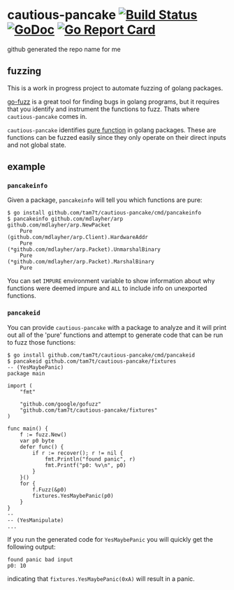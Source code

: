 # cautious-pancake [![Build Status](https://travis-ci.org/tam7t/cautious-pancake.svg?branch=master)](https://travis-ci.org/tam7t/cautious-pancake) [![GoDoc](https://godoc.org/github.com/tam7t/cautious-pancake?status.svg)](https://godoc.org/github.com/tam7t/cautious-pancake) [![Go Report Card](https://goreportcard.com/badge/github.com/tam7t/cautious-pancake)](https://goreportcard.com/report/github.com/tam7t/cautious-pancake)
github generated the repo name for me

## fuzzing
This is a work in progress project to automate fuzzing of golang packages.

[go-fuzz](https://github.com/dvyukov/go-fuzz) is a great tool for finding bugs in golang programs, but it
requires that you identify and instrument the functions to fuzz. Thats where `cautious-pancake` comes in.

`cautious-pancake` identifies [pure function](https://en.wikipedia.org/wiki/Pure_function) in golang packages.
These are functions can be fuzzed easily since they only operate on their direct inputs and not global
state.


## example

### `pancakeinfo`
Given a package, `pancakeinfo` will tell you which functions are pure:

```
$ go install github.com/tam7t/cautious-pancake/cmd/pancakeinfo
$ pancakeinfo github.com/mdlayher/arp
github.com/mdlayher/arp.NewPacket
	Pure
(github.com/mdlayher/arp.Client).HardwareAddr
	Pure
(*github.com/mdlayher/arp.Packet).UnmarshalBinary
	Pure
(*github.com/mdlayher/arp.Packet).MarshalBinary
	Pure
```

You can set `IMPURE` environment variable to show information about why
functions were deemed impure and `ALL` to include info on unexported functions.

### `pancakeid`
You can provide `cautious-pancake` with a package to analyze and it will print out all of the 'pure' functions
and attempt to generate code that can be run to fuzz those functions:

```
$ go install github.com/tam7t/cautious-pancake/cmd/pancakeid
$ pancakeid github.com/tam7t/cautious-pancake/fixtures
-- (YesMaybePanic)
package main

import (
	"fmt"

	"github.com/google/gofuzz"
	"github.com/tam7t/cautious-pancake/fixtures"
)

func main() {
	f := fuzz.New()
	var p0 byte
	defer func() {
		if r := recover(); r != nil {
			fmt.Println("found panic", r)
			fmt.Printf("p0: %v\n", p0)
		}
	}()
	for {
		f.Fuzz(&p0)
		fixtures.YesMaybePanic(p0)
	}
}
--
-- (YesManipulate)
...
```
If you run the generated code for `YesMaybePanic` you will quickly get the following output:
```
found panic bad input
p0: 10
```
indicating that `fixtures.YesMaybePanic(0xA)` will result in a panic.
